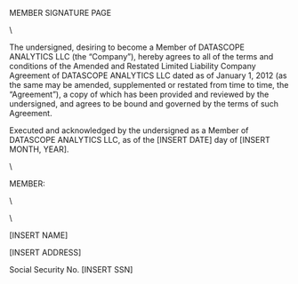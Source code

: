MEMBER SIGNATURE PAGE

\

The undersigned, desiring to become a Member of DATASCOPE ANALYTICS LLC
(the “Company”), hereby agrees to all of the terms and conditions of the
Amended and Restated Limited Liability Company Agreement of DATASCOPE
ANALYTICS LLC dated as of January 1, 2012 (as the same may be amended,
supplemented or restated from time to time, the “Agreement”), a copy of
which has been provided and reviewed by the undersigned, and agrees to
be bound and governed by the terms of such Agreement.

Executed and acknowledged by the undersigned as a Member of DATASCOPE
ANALYTICS LLC, as of the [INSERT DATE] day of [INSERT MONTH, YEAR].

\

MEMBER:

\

\

[INSERT NAME]

[INSERT ADDRESS]

Social Security No. [INSERT SSN]
